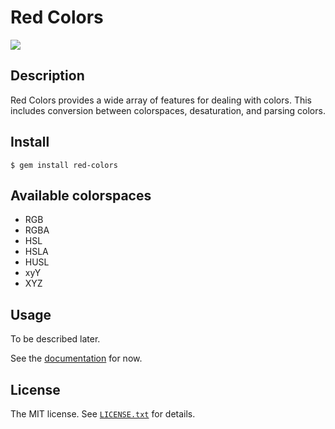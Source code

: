# Red Colors

![](https://github.com/red-data-tools/red-colors/workflows/CI/badge.svg)

## Description

Red Colors provides a wide array of features for dealing with colors.
This includes conversion between colorspaces, desaturation, and parsing colors.

## Install

```console
$ gem install red-colors
```

## Available colorspaces

- RGB
- RGBA
- HSL
- HSLA
- HUSL
- xyY
- XYZ

## Usage

To be described later.

See the [documentation](https://rubydoc.info/gems/red-colors) for now.

## License

The MIT license. See [`LICENSE.txt`](LICENSE.txt) for details.
